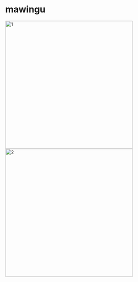 # mawingu

<p float="left">
<img width="400" alt="1" src="https://user-images.githubusercontent.com/20152051/143678934-5152b365-ab34-4ba5-8619-07eb03173e6c.png">
<img width="400" alt="2" src="https://user-images.githubusercontent.com/20152051/143678898-97f0dd64-8050-4ca3-91b4-b5d37f53ee76.png">
</p>

